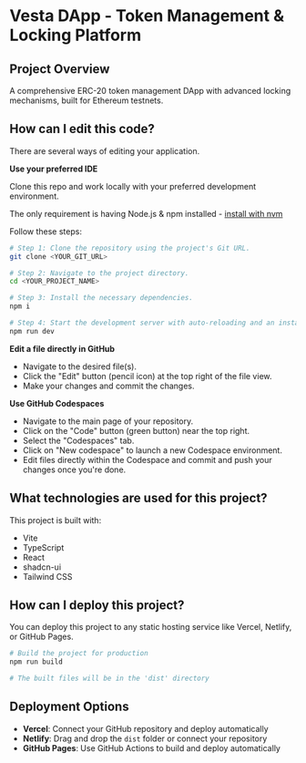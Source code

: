 # Vesta DApp - Token Management & Locking Platform

## Project Overview

A comprehensive ERC-20 token management DApp with advanced locking mechanisms, built for Ethereum testnets.

## How can I edit this code?

There are several ways of editing your application.

**Use your preferred IDE**

Clone this repo and work locally with your preferred development environment.

The only requirement is having Node.js & npm installed - [install with nvm](https://github.com/nvm-sh/nvm#installing-and-updating)

Follow these steps:

```sh
# Step 1: Clone the repository using the project's Git URL.
git clone <YOUR_GIT_URL>

# Step 2: Navigate to the project directory.
cd <YOUR_PROJECT_NAME>

# Step 3: Install the necessary dependencies.
npm i

# Step 4: Start the development server with auto-reloading and an instant preview.
npm run dev
```

**Edit a file directly in GitHub**

- Navigate to the desired file(s).
- Click the "Edit" button (pencil icon) at the top right of the file view.
- Make your changes and commit the changes.

**Use GitHub Codespaces**

- Navigate to the main page of your repository.
- Click on the "Code" button (green button) near the top right.
- Select the "Codespaces" tab.
- Click on "New codespace" to launch a new Codespace environment.
- Edit files directly within the Codespace and commit and push your changes once you're done.

## What technologies are used for this project?

This project is built with:

- Vite
- TypeScript
- React
- shadcn-ui
- Tailwind CSS

## How can I deploy this project?

You can deploy this project to any static hosting service like Vercel, Netlify, or GitHub Pages.

```sh
# Build the project for production
npm run build

# The built files will be in the 'dist' directory
```

## Deployment Options

- **Vercel**: Connect your GitHub repository and deploy automatically
- **Netlify**: Drag and drop the `dist` folder or connect your repository
- **GitHub Pages**: Use GitHub Actions to build and deploy automatically
